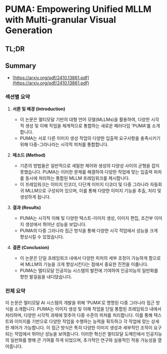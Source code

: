 # PUMA: Empowering Unified MLLM with Multi-granular Visual Generation
## TL;DR
## Summary
- [https://arxiv.org/pdf/2410.13861.pdf](https://arxiv.org/pdf/2410.13861.pdf)

### 섹션별 요약

1. **서론 및 배경 (Introduction)**
   - 이 논문은 멀티모달 기반의 대형 언어 모델(MLLMs)을 활용하여, 다양한 시각적 생성 및 이해 작업을 체계적으로 통합하는 새로운 패러다임 'PUMA'를 소개합니다.
   - PUMA는 서로 다른 이미지 생성 작업의 다양한 입출력 요구사항을 충족시키기 위해 다중-그라나라는 시각적 피처를 통합합니다.
  
2. **메소드 (Method)**
   - 기존의 방법들은 일반적으로 세밀한 제어와 생성의 다양성 사이의 균형을 잡지 못했습니다. PUMA는 이러한 문제를 해결하여 다양한 작업에 맞는 입출력 피처를 동시에 처리하는 통합된 MLLM 프레임워크를 제시합니다.
   - 이 프레임워크는 이미지 인코더, 다단계 이미지 디코더 및 다중 그라나라 자동회귀 MLLM으로 구성되어 있으며, 이를 통해 다양한 이미지 기능을 추출, 처리 및 생성하게 됩니다.

3. **결과 (Results)**
   - PUMA는 시각적 이해 및 다양한 텍스트-이미지 생성, 이미지 편집, 조건부 이미지 생성에서 뛰어난 성능을 보입니다.
   - PUMA의 다중 그라나라 접근 방식을 통해 다양한 시각 작업에서 성능을 크게 향상시킬 수 있었습니다.

4. **결론 (Conclusion)**
   - 이 논문은 단일 프레임워크 내에서 다양한 피처의 세부 조정이 가능하게 함으로써 MLLM의 기능을 크게 향상시킨다는 점에서 중요한 진전을 이룹니다.
   - PUMA는 멀티모달 인공지능 시스템의 발전에 기여하여 인공지능의 일반화를 향한 발걸음을 내디뎠습니다.

### 전체 요약

이 논문은 멀티모달 AI 시스템의 개발을 위해 'PUMA'로 명명된 다중 그라나라 접근 방식을 소개합니다. PUMA는 이미지 생성 및 이해 작업을 단일 통합된 프레임워크 내에서 처리하며, 다양한 시각적 과제에 맞추어 다중 수준의 피처를 처리합니다. 이를 통해 텍스트와 이미지를 기반으로 다양한 작업을 수행하는 능력을 획득하고 각 작업에 맞는 상세한 제어가 가능합니다. 이 접근 방식은 특히 다양한 이미지 생성과 세부적인 조작이 요구되는 작업에서 뛰어난 성능을 보여줍니다. 이러한 혁신은 멀티모달 도메인에서 인공지능의 일반화를 향해 큰 기여를 하게 되었으며, 추가적인 연구와 실용적인 적용 가능성을 열어줍니다.